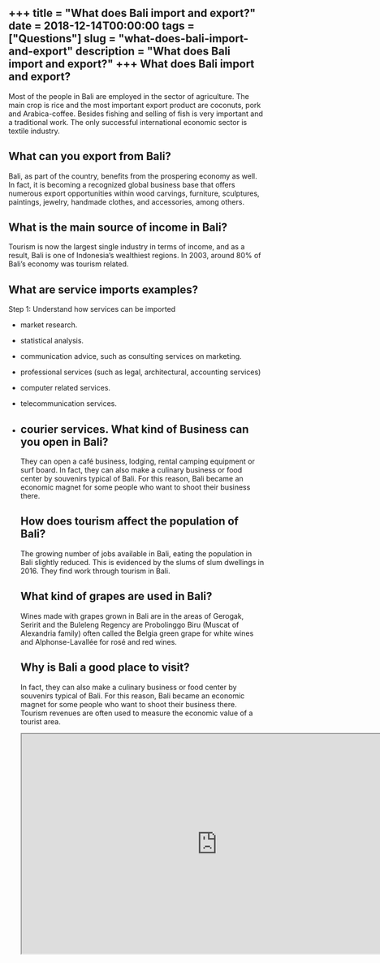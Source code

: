 +++
title = "What does Bali import and export?"
date = 2018-12-14T00:00:00
tags = ["Questions"]
slug = "what-does-bali-import-and-export"
description = "What does Bali import and export?"
+++
What does Bali import and export?
---------------------------------

Most of the people in Bali are employed in the sector of agriculture. The main crop is rice and the most important export product are coconuts, pork and Arabica-coffee. Besides fishing and selling of fish is very important and a traditional work. The only successful international economic sector is textile industry.

What can you export from Bali?
------------------------------

Bali, as part of the country, benefits from the prospering economy as well. In fact, it is becoming a recognized global business base that offers numerous export opportunities within wood carvings, furniture, sculptures, paintings, jewelry, handmade clothes, and accessories, among others.

What is the main source of income in Bali?
------------------------------------------

Tourism is now the largest single industry in terms of income, and as a result, Bali is one of Indonesia’s wealthiest regions. In 2003, around 80% of Bali’s economy was tourism related.

What are service imports examples?
----------------------------------

Step 1: Understand how services can be imported

- market research.
- statistical analysis.
- communication advice, such as consulting services on marketing.
- professional services (such as legal, architectural, accounting services)
- computer related services.
- telecommunication services.
- courier services. What kind of Business can you open in Bali?
    -------------------------------------------
    
    They can open a café business, lodging, rental camping equipment or surf board. In fact, they can also make a culinary business or food center by souvenirs typical of Bali. For this reason, Bali became an economic magnet for some people who want to shoot their business there.
    
    How does tourism affect the population of Bali?
    -----------------------------------------------
    
    The growing number of jobs available in Bali, eating the population in Bali slightly reduced. This is evidenced by the slums of slum dwellings in 2016. They find work through tourism in Bali.
    
    What kind of grapes are used in Bali?
    -------------------------------------
    
    Wines made with grapes grown in Bali are in the areas of Gerogak, Seririt and the Buleleng Regency are Probolinggo Biru (Muscat of Alexandria family) often called the Belgia green grape for white wines and Alphonse-Lavallée for rosé and red wines.
    
    Why is Bali a good place to visit?
    ----------------------------------
    
    In fact, they can also make a culinary business or food center by souvenirs typical of Bali. For this reason, Bali became an economic magnet for some people who want to shoot their business there. Tourism revenues are often used to measure the economic value of a tourist area.
    
    <iframe allow="accelerometer; autoplay; clipboard-write; encrypted-media; gyroscope; picture-in-picture" allowfullscreen="" class="__youtube_prefs__  epyt-is-override  no-lazyload" data-no-lazy="1" data-origheight="433" data-origwidth="770" data-skipgform_ajax_framebjll="" height="433" id="_ytid_87126" loading="lazy" src="https://www.youtube.com/embed/qM_tBua5teQ?enablejsapi=1&autoplay=0&cc_load_policy=0&cc_lang_pref=&iv_load_policy=1&loop=0&modestbranding=0&rel=1&fs=1&playsinline=0&autohide=2&theme=dark&color=red&controls=1&" title="YouTube player" width="770"></iframe>